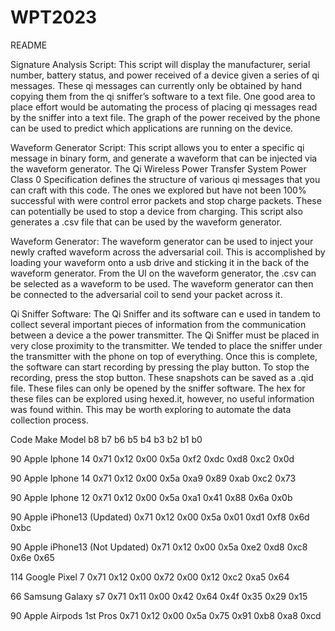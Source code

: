 # WPT2023

README

Signature Analysis Script:
This script will display the manufacturer, serial number, battery status, and power received of a device given a series of qi messages. These qi messages can currently only be obtained by hand copying them from the qi sniffer’s software to a text file. One good area to place effort would be automating the process of placing qi messages read by the sniffer into a text file. The  graph of the power received by the phone can be used to predict which applications are running on the device. 

Waveform Generator Script:
This script allows you to enter a specific 	qi message in binary form, and generate a waveform that can be injected via the waveform generator. The Qi Wireless Power Transfer System Power Class 0 Specification defines the structure of various qi messages that you can craft with this code. The ones we explored but have not been 100% successful with were control error packets and stop charge packets. These can potentially be used to stop a device from charging. This script also generates a .csv file that can be used by the waveform generator. 

Waveform Generator:
The waveform generator can be used to inject your newly crafted waveform across the adversarial coil. This is accomplished by loading your waveform onto a usb drive and sticking it in the back of the waveform generator. From the UI on the waveform generator, the .csv can be selected as a waveform to be used. The waveform generator can then be connected to the adversarial coil to send your packet across it. 

Qi Sniffer Software:
The Qi Sniffer and its software can e used in tandem to collect several important pieces of information from the communication between a device a the power transmitter. The Qi Sniffer must be placed in very close proximity to the transmitter. We tended to place the sniffer under the transmitter with the phone on top of everything. Once this is complete, the software can start recording by pressing the play button. To stop the recording, press the stop button. These snapshots can be saved as a .qid file. These files can only be opened by the sniffer software. The hex for these files can be explored using hexed.it, however, no useful information was found within. This may be worth exploring to automate the data collection process. 

Code	Make 	Model	b8	b7	b6	b5	b4	b3	b2	b1	b0

90	Apple	Iphone 14	0x71	0x12	0x00	0x5a	0xf2	0xdc	0xd8	0xc2	0x0d

90	Apple 	Iphone 14	0x71	0x12	0x00	0x5a	0xa9	0x89	0xab	0xc2	0x73

90	Apple	Iphone 12	0x71	0x12	0x00	0x5a	0xa1	0x41	0x88	0x6a	0x0b

90	Apple	iPhone13 (Updated)	0x71	0x12	0x00	0x5a	0x01	0xd1	0xf8	0x6d	0xbc

90	Apple	iPhone13 (Not Updated)	0x71	0x12	0x00	0x5a	0xe2	0xd8	0xc8	0x6e	0x65

114	Google	Pixel 7	0x71	0x12	0x00	0x72	0x00	0x12	0xc2	0xa5	0x64

66	Samsung	Galaxy s7	0x71	0x11	0x00	0x42	0x64	0x4f	0x35	0x29	0x15

90	Apple	Airpods 1st Pros	0x71	0x12	0x00	0x5a	0x75	0x91	0xb8	0xa8	0xcd
